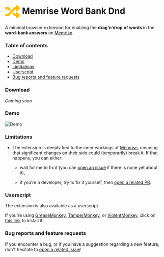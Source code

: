 <h1>
  <img align="center" width="48" height="48" src="https://raw.githubusercontent.com/blmage/memrise-word-bank-dnd/master/dist/icons/icon_48.png" />
  Memrise Word Bank Dnd
</h1>

A minimal browser extension for enabling the **drag'n'drop of words** in the **word-bank answers** on
[Memrise](https://www.memrise.com).

### Table of contents

* [Download](#download)
* [Demo](#demo)
* [Limitations](#limitations)
* [Userscript](#userscript)
* [Bug reports and feature requests](#bug-reports-and-feature-requests)

### Download

*Coming soon*

### Demo

<img src="https://i.imgur.com/kX8dIzk.gif" alt="Demo" width="600" />

### Limitations

* The extension is deeply tied to the inner workings of [Memrise](https://www.memrise.com), meaning that 
  significant changes on their side could (temporarily) break it. If that happens, you can either:
  
    * wait for me to fix it (you can
      [open an issue](https://github.com/blmage/memrise-word-bank-dnd/issues/new) if there is none yet about it),
      
    * if you're a developer, try to fix it yourself, then
      [open a related PR](https://github.com/blmage/memrise-word-bank-dnd/compare).

### Userscript

The extension is also available as a userscript.

If you're using [GreaseMonkey](https://www.greasespot.net/),
[TamperMonkey](https://www.tampermonkey.net/), or
[ViolentMonkey](https://violentmonkey.github.io/), click on 
[this link](https://github.com/blmage/memrise-word-bank-dnd/raw/master/userscript/MemriseWordBankDnd.user.js) 
to install it!

### Bug reports and feature requests

If you encounter a bug, or if you have a suggestion regarding a new feature, don't hesitate to
[open a related issue](https://github.com/blmage/memrise-word-bank-dnd/issues/new)!
